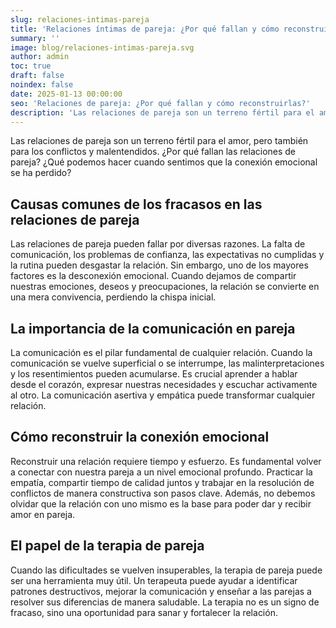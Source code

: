 ```yaml
---
slug: relaciones-intimas-pareja
title: 'Relaciones íntimas de pareja: ¿Por qué fallan y cómo reconstruir la conexión?'
summary: ''
image: blog/relaciones-intimas-pareja.svg
author: admin
toc: true
draft: false
noindex: false
date: 2025-01-13 00:00:00
seo: 'Relaciones de pareja: ¿Por qué fallan y cómo reconstruirlas?'
description: 'Las relaciones de pareja son un terreno fértil para el amor, pero también para los conflictos y malentendidos. ¿Por qué fallan las relaciones de pareja?…'
---
```


Las relaciones de pareja son un terreno fértil para el amor, pero también para los conflictos y malentendidos. ¿Por qué fallan las relaciones de pareja? ¿Qué podemos hacer cuando sentimos que la conexión emocional se ha perdido?

## Causas comunes de los fracasos en las relaciones de pareja

Las relaciones de pareja pueden fallar por diversas razones. La falta de comunicación, los problemas de confianza, las expectativas no cumplidas y la rutina pueden desgastar la relación. Sin embargo, uno de los mayores factores es la desconexión emocional. Cuando dejamos de compartir nuestras emociones, deseos y preocupaciones, la relación se convierte en una mera convivencia, perdiendo la chispa inicial.

## La importancia de la comunicación en pareja

La comunicación es el pilar fundamental de cualquier relación. Cuando la comunicación se vuelve superficial o se interrumpe, las malinterpretaciones y los resentimientos pueden acumularse. Es crucial aprender a hablar desde el corazón, expresar nuestras necesidades y escuchar activamente al otro. La comunicación asertiva y empática puede transformar cualquier relación.

## Cómo reconstruir la conexión emocional

Reconstruir una relación requiere tiempo y esfuerzo. Es fundamental volver a conectar con nuestra pareja a un nivel emocional profundo. Practicar la empatía, compartir tiempo de calidad juntos y trabajar en la resolución de conflictos de manera constructiva son pasos clave. Además, no debemos olvidar que la relación con uno mismo es la base para poder dar y recibir amor en pareja.

## El papel de la terapia de pareja

Cuando las dificultades se vuelven insuperables, la terapia de pareja puede ser una herramienta muy útil. Un terapeuta puede ayudar a identificar patrones destructivos, mejorar la comunicación y enseñar a las parejas a resolver sus diferencias de manera saludable. La terapia no es un signo de fracaso, sino una oportunidad para sanar y fortalecer la relación.
